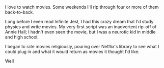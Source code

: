 I love to watch movies. Some weekends I'll rip through four or more of them back-to-back.

Long before I even read Infinite Jest, I had this crazy dream that I'd study physics and write movies. My very first script was an inadvertent rip-off of Annie Hall; I hadn't even seen the movie, but I was a neurotic kid in middle and high school.

I began to rate movies religiously, pouring over Netflix's library to see what I could plug in and what it would return as movies it thought I'd like.

Well